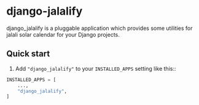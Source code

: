 # django-jalalify
django_jalalify is a pluggable application which provides some utilities for jalali solar calendar for your Django projects.

## Quick start
1. Add `"django_jalalify"` to your `INSTALLED_APPS` setting like this::
```python
INSTALLED_APPS = [
    ...,
    "django_jalalify",
]
```
